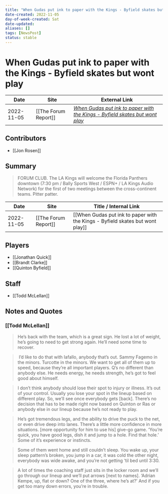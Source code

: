 ```yaml
---
title: "When Gudas put ink to paper with the Kings - Byfield skates but wont play"
date-created: 2022-11-05
day-of-week-created: Sat
date-updated: 
aliases: []
tags: [NewsPost]
status: stable
---
```


# When Gudas put ink to paper with the Kings - Byfield skates but wont play

| Date       | Site                 | External Link                                                                                                                                                                      |
| ---------- | -------------------- | ---------------------------------------------------------------------------------------------------------------------------------------------------------------------------------- |
| 2022-11-05 | [[The Forum Report]] | [*When Gudas put ink to paper with the Kings - Byfield skates but wont play*](https://theforumreport.com/when-gudas-put-ink-to-paper-with-the-kings-byfield-skates-but-wont-play/) |

## Contributors
- [[Jon Rosen]]

## Summary
> FORUM CLUB. The LA Kings will welcome the Florida Panthers downtown (7:30 pm / Bally Sports West / ESPN+ / LA Kings Audio Network) for the first of two meetings between the cross-continent teams. Pitter patter.

| Date | Site | Title / Internal Link | 
| ---- | ---- | --------------------- |
| 2022-11-05 | [[The Forum Report]]    | [[When Gudas put ink to paper with the Kings - Byfield skates but wont play]]                |

## Players
- [[Jonathan Quick]]
- [[Brandt Clarke]]
- [[Quinton Byfield]]

## Staff
- [[Todd McLellan]]

## Notes and Quotes
### [[Todd McLellan]]
> He’s back with the team, which is a great sign. He lost a lot of weight, he’s going to need to get strong again. He’ll need some time to recover.

>  I’d like to do that with Iafallo, anybody that’s out. Sammy Fagemo in the minors. Turcotte in the minors. We want to get all of them up to speed, because they’re all important players. Q’s no different than anybody else. He needs energy, he needs strength, he’s got to feel good about himself.

> I don’t think anybody should lose their spot to injury or illness. It’s out of your control. Usually you lose your spot in the lineup based on different play. So, we’ll see once everybody gets \[back]. There’s no decision that has to be made right now based on Quinton or Ras or anybody else in our lineup because he’s not ready to play.

> He’s got tremendous legs, and the ability to drive the puck to the net, or even drive deep into lanes. There’s a little more confidence in more situations. \[more opportunity for him to use his]  give-go game. ‘You’re quick, you have good legs, dish it and jump to a hole. Find that hole.’ Some of it’s experience or instincts.

> Some of them went home and still couldn’t sleep. You wake up, your sleep pattern’s broken, you jump in a car, it was cold the other night, everybody was wide awake, and you’re not getting ‘til bed until 3:30.

> A lot of times the coaching staff just sits in the locker room and we’ll go through our lineup and we’ll put arrows \[next to names]. ‘Adrian Kempe, up, flat or down? One of the three, where he’s at?’ And if you get too many down errors, you’re in trouble.

